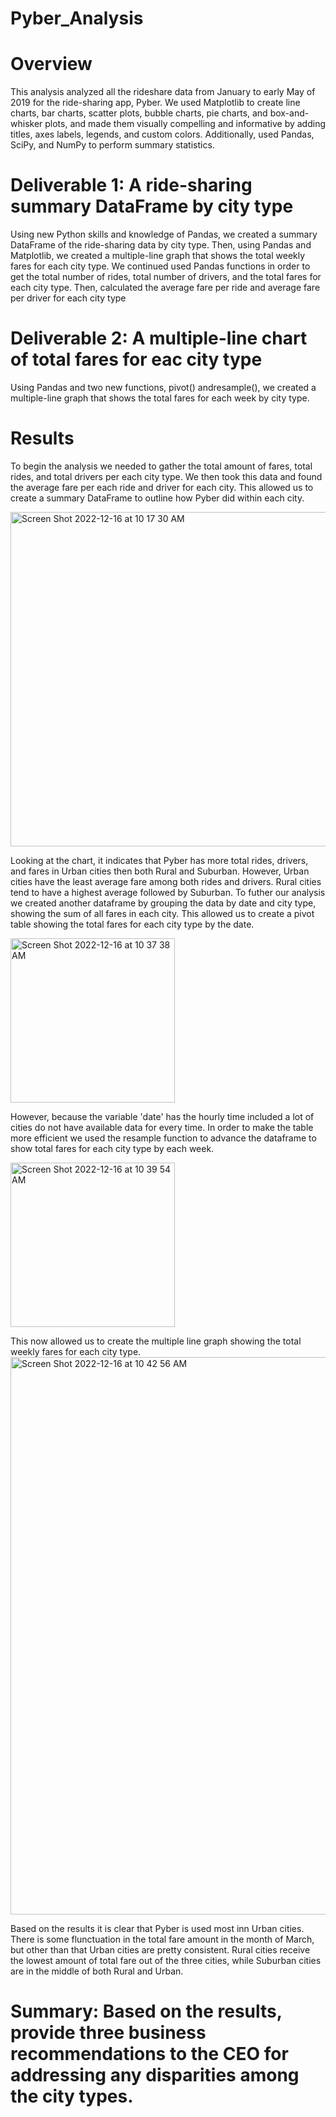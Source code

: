 # Pyber_Analysis
# Overview 
   This analysis analyzed all the rideshare data from January to early May of 2019 for the ride-sharing app, Pyber. We used Matplotlib to create line charts, bar charts, scatter plots, bubble charts, pie charts, and box-and-whisker plots, and made them visually compelling and informative by adding titles, axes labels, legends, and custom colors. Additionally, used Pandas, SciPy, and NumPy to perform summary statistics.

# Deliverable 1: A ride-sharing summary DataFrame by city type
   Using new Python skills and knowledge of Pandas, we created a summary DataFrame of the ride-sharing data by city type. Then, using Pandas and Matplotlib, we created a multiple-line graph that shows the total weekly fares for each city type. We continued used Pandas functions in order to get the total number of rides, total number of drivers, and the total fares for each city type. Then, calculated the average fare per ride and average fare per driver for each city type

# Deliverable 2: A multiple-line chart of total fares for eac city type
   Using Pandas and two new functions, pivot() andresample(), we created a multiple-line graph that shows the total fares for each week by city type. 

# Results
  To begin the analysis we needed to gather the total amount of fares, total rides, and total drivers per each city type. We then took this data and found the average fare per each ride and driver for each city. This allowed us to create a summary DataFrame to outline how Pyber did within each city. 
  
<img width="535" alt="Screen Shot 2022-12-16 at 10 17 30 AM" src="https://user-images.githubusercontent.com/117120227/208163195-aecd3453-354d-422c-b9f5-27b24e78124f.png">

  Looking at the chart, it indicates that Pyber has more total rides, drivers, and fares in Urban cities then both Rural and Suburban. However, Urban cities have the least average fare among both rides and drivers. Rural cities tend to have a highest average followed by Suburban. 
  To futher our analysis we created another dataframe by grouping the data by date and city type, showing the sum of all fares in each city. This allowed us to create a pivot table showing the total fares for each city type by the date. 
  
  <img width="263" alt="Screen Shot 2022-12-16 at 10 37 38 AM" src="https://user-images.githubusercontent.com/117120227/208166260-20b15ca0-55d3-4c7b-849c-dd22277c22e2.png">
  
  However, because the variable 'date' has the hourly time included a lot of cities do not have available data for every time. In order to make the table more efficient we used the resample function to advance the dataframe to show total fares for each city type by each week. 
  
  <img width="263" alt="Screen Shot 2022-12-16 at 10 39 54 AM" src="https://user-images.githubusercontent.com/117120227/208166640-f9d6be5b-36a8-42b4-a5c7-1165f03d65ef.png">
 
 This now allowed us to create the multiple line graph showing the total weekly fares for each city type. 
 <img width="892" alt="Screen Shot 2022-12-16 at 10 42 56 AM" src="https://user-images.githubusercontent.com/117120227/208167161-0053d62e-d62b-4112-9e6d-86c02fdc8b46.png">
 
 Based on the results it is clear that Pyber is used most inn Urban cities. There is some flunctuation in the total fare amount in the month of March, but other than that Urban cities are pretty consistent. Rural cities receive the lowest amount of total fare out of the three cities, while Suburban cities are in the middle of both Rural and Urban. 


# Summary: Based on the results, provide three business recommendations to the CEO for addressing any disparities among the city types.

